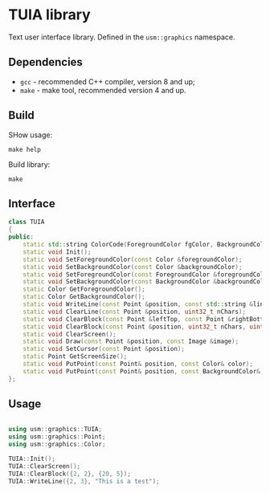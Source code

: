 # TUIA library

Text user interface library. Defined in the `usm::graphics` namespace.

## Dependencies

* `gcc` - recommended C++ compiler, version 8 and up;
* `make` - make tool, recommended version 4 and up.

## Build

SHow usage:

```shell
make help
```

Build library:

```shell
make
```

## Interface

```cpp
class TUIA
{
public:
    static std::string ColorCode(ForegroundColor fgColor, BackgroundColor bgColor);
    static void Init();
    static void SetForegroundColor(const Color &foregroundColor);
    static void SetBackgroundColor(const Color &backgroundColor);
    static void SetForegroundColor(const ForegroundColor &foregroundColor);
    static void SetBackgroundColor(const BackgroundColor &backgroundColor);
    static Color GetForegroundColor();
    static Color GetBackgroundColor();
    static void WriteLine(const Point &position, const std::string &line);
    static void ClearLine(const Point &position, uint32_t nChars);
    static void ClearBlock(const Point &leftTop, const Point &rightBottom);
    static void ClearBlock(const Point &position, uint32_t nChars, uint32_t nLines);
    static void ClearScreen();
    static void Draw(const Point &position, const Image &image);
    static void SetCursor(const Point &position);
    static Point GetScreenSize();
    static void PutPoint(const Point& position, const Color& color);
    static void PutPoint(const Point& position, const BackgroundColor& color);
};
```

## Usage

```cpp

using usm::graphics::TUIA;
using usm::graphics::Point;
using usm::graphics::Color;

TUIA::Init();
TUIA::ClearScreen();
TUIA::ClearBlock({2, 2}, {20, 5});
TUIA::WriteLine({2, 3}, "This is a test");
```
